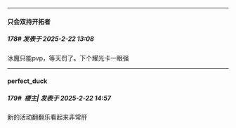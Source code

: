 ﻿
*****

####  只会双持开拓者  
##### 178#       发表于 2025-2-22 13:08

冰魔只能pvp，等天罚了。下个耀光卡一眼强


*****

####  perfect_duck  
##### 179#         楼主| 发表于 2025-2-22 14:57

新的活动翻翻乐看起来非常肝

